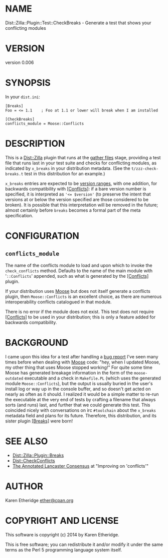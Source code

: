 # NAME

Dist::Zilla::Plugin::Test::CheckBreaks - Generate a test that shows your conflicting modules

# VERSION

version 0.006

# SYNOPSIS

In your `dist.ini`:

    [Breaks]
    Foo = <= 1.1    ; Foo at 1.1 or lower will break when I am installed

    [CheckBreaks]
    conflicts_module = Moose::Conflicts

# DESCRIPTION

This is a [Dist::Zilla](https://metacpan.org/pod/Dist::Zilla) plugin that runs at the
[gather files](https://metacpan.org/pod/Dist::Zilla::Role::FileGatherer) stage, providing a test file
that runs last in your test suite and checks for conflicting modules, as
indicated by `x_breaks` in your distribution metadata.
(See the `t/zzz-check-breaks.t` test in this distribution for an example.)

`x_breaks` entries are expected to be
[version ranges](https://metacpan.org/pod/CPAN::Meta::Spec#Version-Ranges), with one
addition, for backwards compatibility with
[\[Conflicts\]](https://metacpan.org/pod/Dist::Zilla::Plugin::Conflicts): if a bare version number is
specified, it is interpreted as `'<= $version'` (to preserve the intent
that versions at or below the version specified are those considered to be
broken).  It is possible that this interpretation will be removed in the
future; almost certainly before `breaks` becomes a formal part of the meta
specification.

# CONFIGURATION

## `conflicts_module`

The name of the conflicts module to load and upon which to invoke the `check_conflicts`
method. Defaults to the name of the main module with '`::Conflicts`'
appended, such as what is generated by the
[\[Conflicts\]](https://metacpan.org/pod/Dist::Zilla::Plugin::Conflicts) plugin.

If your distribution uses [Moose](https://metacpan.org/pod/Moose) but does not itself generate a conflicts
plugin, then `Moose::Conflicts` is an excellent choice, as there are numerous
interoperability conflicts catalogued in that module.

There is no error if the module does not exist. This test does not require
[\[Conflicts\]](https://metacpan.org/pod/Dist::Zilla::Plugin::Conflicts) to be used in your distribution;
this is only a feature added for backwards compatibility.

# BACKGROUND

I came upon this idea for a test after handling a
[bug report](https://rt.cpan.org/Ticket/Display.html?id=92780)
I've seen many times before when dealing with [Moose](https://metacpan.org/pod/Moose) code: "hey, when I
updated Moose, my other thing that uses Moose stopped working!"  For quite
some time Moose has generated breakage information in the form of the
`moose-outdated` executable and a check in `Makefile.PL` (which uses the
generated module `Moose::Conflicts`), but the output is usually buried in the
user's install log or way up in the console buffer, and so doesn't get acted
on nearly as often as it should.  I realized it would be a simple matter to
re-run the executable at the very end of tests by crafting a filename that
always sorts (and runs) last, and further that we could generate this test.
This coincided nicely with conversations on irc `#toolchain` about the
`x_breaks` metadata field and plans for its future. Therefore, this
distribution, and its sister plugin [\[Breaks\]](https://metacpan.org/pod/Dist::Zilla::Plugin::Breaks)
were born!

# SEE ALSO

- [Dist::Zilla::Plugin::Breaks](https://metacpan.org/pod/Dist::Zilla::Plugin::Breaks)
- [Dist::CheckConflicts](https://metacpan.org/pod/Dist::CheckConflicts)
- [The Annotated Lancaster Consensus](http://www.dagolden.com/index.php/2098/the-annotated-lancaster-consensus/)
at "Improving on 'conflicts'"

# AUTHOR

Karen Etheridge <ether@cpan.org>

# COPYRIGHT AND LICENSE

This software is copyright (c) 2014 by Karen Etheridge.

This is free software; you can redistribute it and/or modify it under
the same terms as the Perl 5 programming language system itself.

